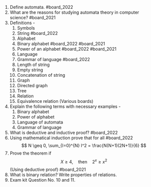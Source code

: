 1. Define automata. #board_2022 
2. What are the reasons for studying automata theory in computer science? #board_2021 
3. Definitions -
	1. Symbols
	2. String #board_2022 
	3. Alphabet
	4. Binary alphabet #board_2022 #board_2021 
	5. Power of an alphabet #board_2022 #board_2021 
	6. Language
	7. Grammar of language #board_2022 
	8. Length of string
	9. Empty string
	10. Concatenation of string 
	11. Graph
	12. Directed graph
	13. Tree
	14. Relation
	15. Equivalence relation (Various boards)
4. Explain the following terms with necessary examples -
	1. Binary alphabet
	2. Power of alphabet
	3. Language of automata
	4. Grammar of language
5. What is deductive and inductive proof? #board_2022 
6. Using mathematical induction prove that for all #board_2022  $$ N \geq 0, \sum_{I=0}^{N} I^2 = \frac{N(N+1)(2N+1)}{6} $$ 
7. Prove the theorem if $$ X\geq4, \quad \text{then} \quad 2^x \geq x^2 $$ (Using deductive proof) #board_2021 
8. What is binary relation? Write properties of relations.
9. Exam kit Question No. 10 and 11.
